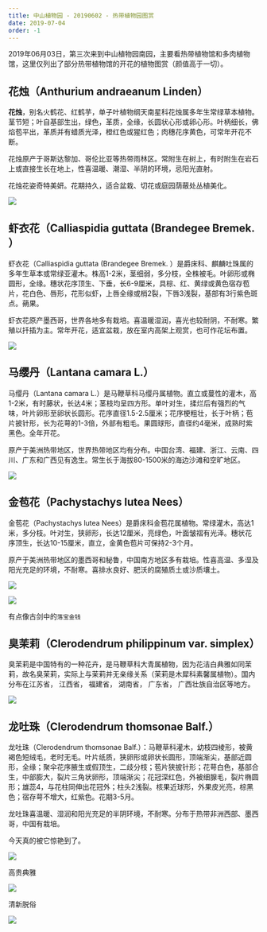 ```yaml
---
title: 中山植物园 - 20190602 - 热带植物园图赏
date: 2019-07-04
order: -1
---
```


2019年06月03日，第三次来到中山植物园南园，主要看热带植物馆和多肉植物馆，这里仅列出了部分热带植物馆的开花的植物图赏（颜值高于一切）。

## 花烛（Anthurium andraeanum Linden）

**花烛**，别名火鹤花、红鹤芋，单子叶植物纲天南星科花烛属多年生常绿草本植物。茎节短；叶自基部生出，绿色，革质，全缘，长圆状心形或卵心形。叶柄细长，佛焰苞平出，革质并有蜡质光泽，橙红色或猩红色；肉穗花序黄色，可常年开花不断。

花烛原产于哥斯达黎加、哥伦比亚等热带雨林区。常附生在树上，有时附生在岩石上或直接生长在地上，性喜温暖、潮湿、半阴的环境，忌阳光直射。

花烛花姿奇特美妍。花期持久，适合盆栽、切花或庭园荫蔽处丛植美化。

![](/blog/imgs/e4747cdd41c6852fadea0213ec398a01.jpg)


## 虾衣花（Calliaspidia guttata (Brandegee Bremek. ）

虾衣花（Calliaspidia guttata (Brandegee</center> Bremek. ）是爵床科、麒麟吐珠属的多年生草本或常绿亚灌木。株高1-2米，茎细弱，多分枝，全株被毛。叶卵形或椭圆形，全缘。穗状花序顶生、下垂，长6-9厘米，具棕、红、黄绿或黄色宿存苞片，花白色、唇形，花形似虾，上唇全缘或梢2裂，下唇3浅裂，基部有3行紫色斑点。蒴果。

虾衣花原产墨西哥，世界各地多有栽培。喜温暖湿润，喜光也较耐阴，不耐寒。繁殖以扦插为主。常年开花，适宜盆栽，放在室内高架上观赏，也可作花坛布置。

![](/blog/imgs/8b89329f0ca3893fd143e7727909934f.jpg)

## 马缨丹（Lantana camara L.）

马缨丹（Lantana camara L.）是马鞭草科马缨丹属植物。直立或蔓性的灌木，高1-2米，有时藤状，长达4米；茎枝均呈四方形。单叶对生，揉烂后有强烈的气味，叶片卵形至卵状长圆形。花序直径1.5-2.5厘米；花序梗粗壮，长于叶柄；苞片披针形，长为花萼的1-3倍，外部有粗毛。果圆球形，直径约4毫米，成熟时紫黑色。全年开花。

原产于美洲热带地区，世界热带地区均有分布。中国台湾、福建、浙江、云南、四川、广东和广西见有逸生。常生长于海拔80-1500米的海边沙滩和空旷地区。

![](/blog/imgs/c3cffa28937adba0e5fc20be0ad078b5.jpg)

## 金苞花（Pachystachys lutea Nees）

金苞花（Pachystachys lutea Nees）是爵床科金苞花属植物。常绿灌木，高达1米，多分枝。叶对生，狭卵形，长达12厘米，亮绿色，叶面皱褶有光泽。穗状花序顶生，长达10-15厘米，直立，金黄色苞片可保持2-3个月。

原产于美洲热带地区的墨西哥和秘鲁，中国南方地区多有栽培。性喜高温、多湿及阳光充足的环境，不耐寒。喜排水良好、肥沃的腐殖质土或沙质壤土。

![](/blog/imgs/265f6e0b805f55aa9ed76820f5f01151.jpg)

![](/blog/imgs/d1e1e4ac4a57afa6b9136e027ee4b4e1.jpg)

有点像古剑中的`落宝金钱`

## 臭茉莉（Clerodendrum philippinum var. simplex）

臭茉莉是中国特有的一种花卉，是马鞭草科大青属植物，因为花洁白典雅如同茉莉，故名臭茉莉，实际上与茉莉并无亲缘关系（茉莉是木犀科素馨属植物）。国内分布在江苏省， 江西省， 福建省， 湖南省， 广东省， 广西壮族自治区等地方。

![](/blog/imgs/b27ec6cac00af70a4de80aa7c91962c7.jpg)

## 龙吐珠（Clerodendrum thomsonae Balf.）

龙吐珠（Clerodendrum thomsonae Balf.）：马鞭草科灌木，幼枝四棱形，被黄褐色短绒毛，老时无毛。叶片纸质，狭卵形或卵状长圆形，顶端渐尖，基部近圆形，全缘；聚伞花序腋生或假顶生，二歧分枝；苞片狭披针形；花萼白色，基部合生，中部膨大，裂片三角状卵形，顶端渐尖；花冠深红色，外被细腺毛，裂片椭圆形；雄蕊4，与花柱同伸出花冠外；柱头2浅裂。核果近球形，外果皮光亮，棕黑色；宿存萼不增大，红紫色。花期3-5月。

龙吐珠喜温暖、湿润和阳光充足的半阴环境，不耐寒。分布于热带非洲西部、墨西哥，中国有栽培。

今天真的被它惊艳到了。

![](/blog/imgs/5fe79485670c1989e83326348acb71ba.jpg)

高贵典雅

![](/blog/imgs/8dfdec35a0b19d8c1fe99e7879934bd3.jpg)

清新脱俗

![](/blog/imgs/f62f4357946a570fb62d43f8c5179f74.jpg)